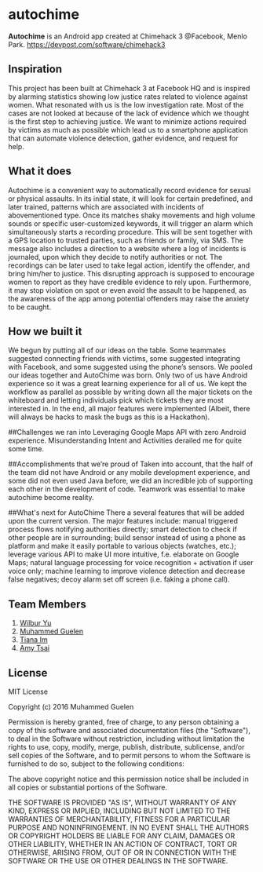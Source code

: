 # autochime

**Autochime** is an Android app created at Chimehack 3 @Facebook, Menlo Park. https://devpost.com/software/chimehack3


## Inspiration 
This project has been built at Chimehack 3 at Facebook HQ and is inspired by alarming statistics showing low justice rates related to violence against women. What resonated with us is the low investigation rate. Most of the cases are not looked at because of the lack of evidence which we thought is the first step to achieving justice. We want to minimize actions required by victims as much as possible which lead us to a smartphone application that can automate violence detection, gather evidence, and request for help.

## What it does 
Autochime is a convenient way to automatically record evidence for sexual or physical assaults. In its initial state, it will look for certain predefined, and later trained, patterns which are associated with incidents of abovementioned type. Once its matches shaky movements and high volume sounds or specific user-customized keywords, it will trigger an alarm which simultaneously starts a recording procedure. This will be sent together with a GPS location to trusted parties, such as friends or family, via SMS. The message also includes a direction to a website where a log of incidents is journaled, upon which they decide to notify authorities or not. The recordings can be later used to take legal action, identify the offender, and bring him/her to justice. This disrupting approach is supposed to encourage women to report as they have credible evidence to rely upon. Furthermore, it may stop violation on spot or even avoid the assault to be happened, as the awareness of the app among potential offenders may raise the anxiety to be caught.

## How we built it
We begun by putting all of our ideas on the table. Some teammates suggested connecting friends with victims, some suggested integrating with Facebook, and some suggested using the phone’s sensors. We pooled our ideas together and AutoChime was born. Only two of us have Android experience so it was a great learning experience for all of us. We kept the workflow as parallel as possible by writing down all the major tickets on the whiteboard and letting individuals pick which tickets they are most interested in. In the end, all major features were implemented (Albeit, there will always be hacks to mask the bugs as this is a Hackathon).

##Challenges we ran into
Leveraging Google Maps API with zero Android experience. Misunderstanding Intent and Activities derailed me for quite some time.

##Accomplishments
that we’re proud of Taken into account, that the half of the team did not have Android or any mobile development experience, and some did not even used Java before, we did an incredible job of supporting each other in the development of code. Teamwork was essential to make autochime become reality.

##What's next for AutoChime
There a several features that will be added upon the current version. The major features include: manual triggered process flows notifying authorities directly; smart detection to check if other people are in surrounding; build sensor instead of using a phone as platform and make it easily portable to various objects (watches, etc.); leverage various API to make UI more intuitive, f.e. elaborate on Google Maps; natural language processing for voice recognition + activation if user voice only; machine learning to improve violence detection and decrease false negatives; decoy alarm set off screen (i.e. faking a phone call).

## Team Members

1. [Wilbur Yu](https://github.com/yuwilbur)
2. [Muhammed Guelen](https://github.com/mguelen)
3. [Tiana Im](https://github.com/imtiana)
4. [Amy Tsai](https://github.com/ayatsai)

## License

MIT License

Copyright (c) 2016 Muhammed Guelen

Permission is hereby granted, free of charge, to any person obtaining a copy of this software and associated documentation files (the "Software"), to deal in the Software without restriction, including without limitation the rights to use, copy, modify, merge, publish, distribute, sublicense, and/or sell copies of the Software, and to permit persons to whom the Software is furnished to do so, subject to the following conditions:

The above copyright notice and this permission notice shall be included in all copies or substantial portions of the Software.

THE SOFTWARE IS PROVIDED "AS IS", WITHOUT WARRANTY OF ANY KIND, EXPRESS OR IMPLIED, INCLUDING BUT NOT LIMITED TO THE WARRANTIES OF MERCHANTABILITY, FITNESS FOR A PARTICULAR PURPOSE AND NONINFRINGEMENT. IN NO EVENT SHALL THE AUTHORS OR COPYRIGHT HOLDERS BE LIABLE FOR ANY CLAIM, DAMAGES OR OTHER LIABILITY, WHETHER IN AN ACTION OF CONTRACT, TORT OR OTHERWISE, ARISING FROM, OUT OF OR IN CONNECTION WITH THE SOFTWARE OR THE USE OR OTHER DEALINGS IN THE SOFTWARE.

